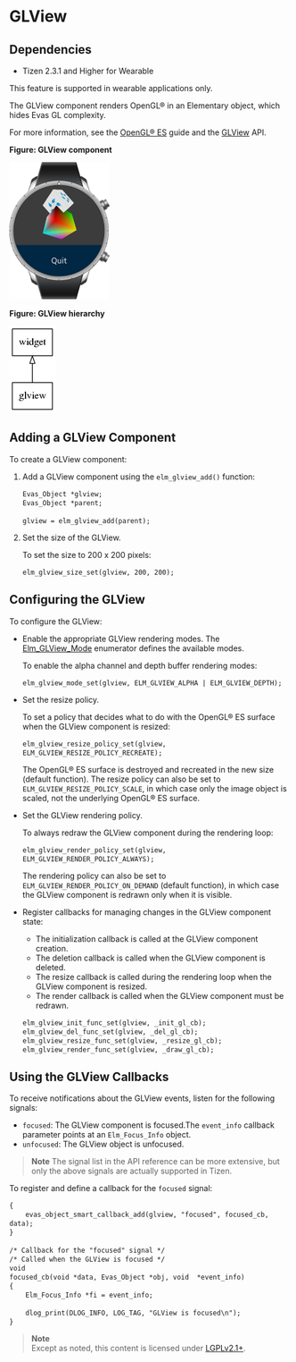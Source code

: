 # GLView

## Dependencies

- Tizen 2.3.1 and Higher for Wearable

This feature is supported in wearable applications only.

The GLView component renders OpenGL® in an Elementary object, which hides Evas GL complexity.

For more information, see the [OpenGL® ES](../../graphics/opengl-n.md) guide and the [GLView](../../../../../org.tizen.native.wearable.apireference/group__Elm__GLView.html) API.

**Figure: GLView component**

![GLView component](./media/glview_wn.png)

**Figure: GLView hierarchy**

![GLView hierarchy](./media/glview_tree.png)

## Adding a GLView Component

To create a GLView component:

1. Add a GLView component using the `elm_glview_add()` function:

   ```
   Evas_Object *glview;
   Evas_Object *parent;

   glview = elm_glview_add(parent);
   ```

2. Set the size of the GLView.

   To set the size to 200 x 200 pixels:

   ```
   elm_glview_size_set(glview, 200, 200);
   ```

## Configuring the GLView

To configure the GLView:

- Enable the appropriate GLView rendering modes. The [Elm_GLView_Mode](../../../../../org.tizen.native.wearable.apireference/group__GLView.html#ga4d0a2281e13c66d7274987ef24e7abe7) enumerator defines the available modes.

  To enable the alpha channel and depth buffer rendering modes:

  ```
  elm_glview_mode_set(glview, ELM_GLVIEW_ALPHA | ELM_GLVIEW_DEPTH);
  ```

- Set the resize policy.

  To set a policy that decides what to do with the OpenGL® ES surface when the GLView component is resized:

  ```
  elm_glview_resize_policy_set(glview, ELM_GLVIEW_RESIZE_POLICY_RECREATE);
  ```

  The OpenGL® ES surface is destroyed and recreated in the new size (default function). The resize policy can also be set to `ELM_GLVIEW_RESIZE_POLICY_SCALE`, in which case only the image object is scaled, not the underlying OpenGL® ES surface.

- Set the GLView rendering policy.

  To always redraw the GLView component during the rendering loop:

  ```
  elm_glview_render_policy_set(glview, ELM_GLVIEW_RENDER_POLICY_ALWAYS);
  ```

  The rendering policy can also be set to `ELM_GLVIEW_RENDER_POLICY_ON_DEMAND` (default function), in which case the GLView component is redrawn only when it is visible.

- Register callbacks for managing changes in the GLView component state:

  - The initialization callback is called at the GLView component creation.
  - The deletion callback is called when the GLView component is deleted.
  - The resize callback is called during the rendering loop when the GLView component is resized.
  - The render callback is called when the GLView component must be redrawn.

  ```
  elm_glview_init_func_set(glview, _init_gl_cb);
  elm_glview_del_func_set(glview, _del_gl_cb);
  elm_glview_resize_func_set(glview, _resize_gl_cb);
  elm_glview_render_func_set(glview, _draw_gl_cb);
  ```

## Using the GLView Callbacks

To receive notifications about the GLView events, listen for the following signals:

- `focused`: The GLView component is focused.The `event_info` callback parameter points at an `Elm_Focus_Info` object.
- `unfocused`: The GLView object is unfocused.

> **Note**
> The signal list in the API reference can be more extensive, but only the above signals are actually supported in Tizen.

To register and define a callback for the `focused` signal:

```
{
    evas_object_smart_callback_add(glview, "focused", focused_cb, data);
}

/* Callback for the "focused" signal */
/* Called when the GLView is focused */
void
focused_cb(void *data, Evas_Object *obj, void  *event_info)
{
    Elm_Focus_Info *fi = event_info;

    dlog_print(DLOG_INFO, LOG_TAG, "GLView is focused\n");
}
```

> **Note**  
> Except as noted, this content is licensed under [LGPLv2.1+](http://opensource.org/licenses/LGPL-2.1).